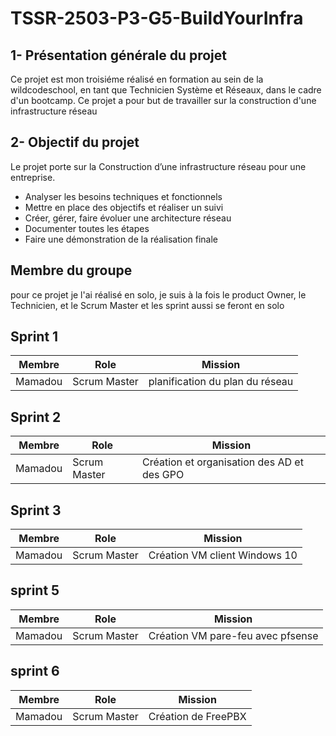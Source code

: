 # TSSR-2503-P3-G5-BuildYourInfra


## 1- Présentation générale du projet 

Ce projet est mon troisiéme réalisé en formation au sein de la wildcodeschool, en tant que Technicien Système et Réseaux, dans le cadre d'un bootcamp. Ce projet a
pour but de travailler sur la construction d'une infrastructure réseau

## 2- Objectif du projet 
Le projet porte sur la Construction d’une infrastructure réseau pour une entreprise. 

- Analyser les besoins techniques et fonctionnels
- Mettre en place des objectifs et réaliser un suivi
- Créer, gérer, faire évoluer une architecture réseau
- Documenter toutes les étapes
- Faire une démonstration de la réalisation finale


## Membre du groupe 

pour ce projet je l'ai réalisé en solo, je suis à la fois le product Owner, le Technicien, et le Scrum Master et les sprint aussi se feront en solo 


## Sprint 1 

| Membre     |     Role   |            Mission            |                       
|------------|------------|-------------------------------|
|  Mamadou   |Scrum Master|planification du plan du réseau|



## Sprint 2

| Membre     |     Role   |            Mission                        |                       
|------------|------------|-------------------------------------------|
|  Mamadou   |Scrum Master|Création et organisation des AD et des GPO |


## Sprint 3 


| Membre     |     Role   |            Mission            |                       
|------------|------------|-------------------------------|
|  Mamadou   |Scrum Master|Création VM client Windows 10  |


## sprint 5 

| Membre     |     Role   |            Mission              |                       
|------------|------------|---------------------------------|
|  Mamadou   |Scrum Master|Création VM pare-feu avec pfsense|



## sprint 6

| Membre     |     Role   |            Mission              |                       
|------------|------------|---------------------------------|
|  Mamadou   |Scrum Master|  Création de FreePBX            |      


